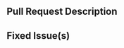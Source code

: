 <!-- Thanks for sending a pull request! Please check out our contribution guidelines: -->
<!-- https://consensys.net/docs/doctools/en/latest/contributing -->

## Pull Request Description

## Fixed Issue(s)
<!-- Please link to fixed issue(s) here using format: fixes #<Github issue number> -->
<!-- Example: "fixes #1234" -->
